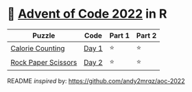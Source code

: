 # 🎄 [Advent of Code 2022](https://adventofcode.com/2022) in R

| Puzzle                                                          | Code                      | Part 1 | Part 2 |
| --------------------------------------------------------------- | ------------------------- | ------ | ------ |
| [Calorie Counting](https://adventofcode.com/2022/day/1)         | [Day 1](./day_1/day_1.R)  | ⭐     | ⭐    |
| [Rock Paper Scissors](https://adventofcode.com/2022/day/2)      | [Day 2](./day_2/day_2.R)  | ⭐     | ⭐    |

README *inspired* by: https://github.com/andy2mrqz/aoc-2022
